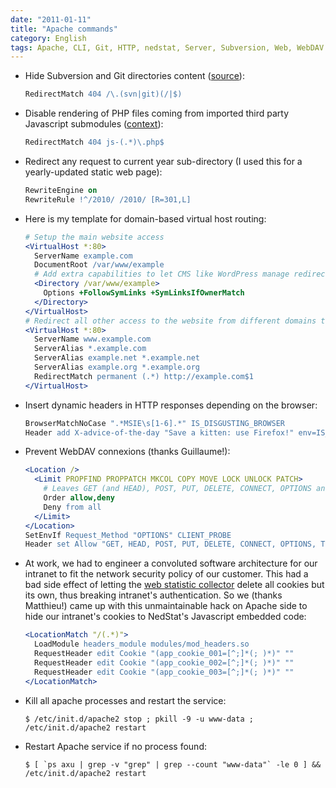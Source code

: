```yaml
---
date: "2011-01-11"
title: "Apache commands"
category: English
tags: Apache, CLI, Git, HTTP, nedstat, Server, Subversion, Web, WebDAV
---
```


- Hide Subversion and Git directories content ([source](https://news.ycombinator.com/item?id=839016)):

  ```apache
  RedirectMatch 404 /\.(svn|git)(/|$)
  ```

- Disable rendering of PHP files coming from imported third party Javascript submodules ([context](https://github.com/kdeldycke/cool-cavemen-k2-theme/blob/master/.htaccess)):

  ```apache
  RedirectMatch 404 js-(.*)\.php$
  ```

- Redirect any request to current year sub-directory (I used this for a yearly-updated static web page):

  ```apache
  RewriteEngine on
  RewriteRule !^/2010/ /2010/ [R=301,L]
  ```

- Here is my template for domain-based virtual host routing:

  ```apache
  # Setup the main website access
  <VirtualHost *:80>
    ServerName example.com
    DocumentRoot /var/www/example
    # Add extra capabilities to let CMS like WordPress manage redirections
    <Directory /var/www/example>
      Options +FollowSymLinks +SymLinksIfOwnerMatch
    </Directory>
  </VirtualHost>
  # Redirect all other access to the website from different domains to the canonical URL
  <VirtualHost *:80>
    ServerName www.example.com
    ServerAlias *.example.com
    ServerAlias example.net *.example.net
    ServerAlias example.org *.example.org
    RedirectMatch permanent (.*) http://example.com$1
  </VirtualHost>
  ```

- Insert dynamic headers in HTTP responses depending on the browser:

  ```apache
  BrowserMatchNoCase ".*MSIE\s[1-6].*" IS_DISGUSTING_BROWSER
  Header add X-advice-of-the-day "Save a kitten: use Firefox!" env=IS_DISGUSTING_BROWSER
  ```

- Prevent WebDAV connexions (thanks Guillaume!):

  ```apache
  <Location />
    <Limit PROPFIND PROPPATCH MKCOL COPY MOVE LOCK UNLOCK PATCH>
      # Leaves GET (and HEAD), POST, PUT, DELETE, CONNECT, OPTIONS and TRACE alone
      Order allow,deny
      Deny from all
    </Limit>
  </Location>
  SetEnvIf Request_Method "OPTIONS" CLIENT_PROBE
  Header set Allow "GET, HEAD, POST, PUT, DELETE, CONNECT, OPTIONS, TRACE" env=CLIENT_PROBE
  ```

- At work, we had to engineer a convoluted software architecture for our
  intranet to fit the network security policy of our customer. This had a bad
  side effect of letting the [web statistic
  collector](https://web.archive.org/web/20111008000404/https://www.nedstat.com)
  delete all cookies but its own, thus breaking intranet's authentication. So
  we (thanks Matthieu!) came up with this unmaintainable hack on Apache side to
  hide our intranet's cookies to NedStat's Javascript embedded code:

  ```apache
  <LocationMatch "/(.*)">
    LoadModule headers_module modules/mod_headers.so
    RequestHeader edit Cookie "(app_cookie_001=[^;]*(; )*)" ""
    RequestHeader edit Cookie "(app_cookie_002=[^;]*(; )*)" ""
    RequestHeader edit Cookie "(app_cookie_003=[^;]*(; )*)" ""
  </LocationMatch>
  ```

- Kill all apache processes and restart the service:

  ```shell-session
  $ /etc/init.d/apache2 stop ; pkill -9 -u www-data ; /etc/init.d/apache2 restart
  ```

- Restart Apache service if no process found:

  ```shell-session
  $ [ `ps axu | grep -v "grep" | grep --count "www-data"` -le 0 ] && /etc/init.d/apache2 restart
  ```
